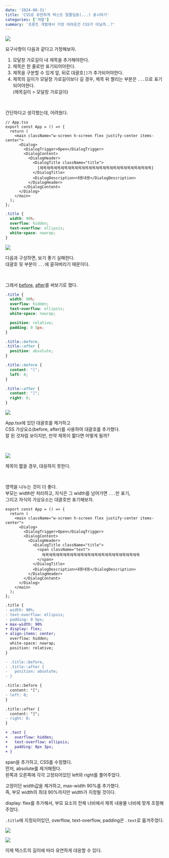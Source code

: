 ```yaml
---
date: '2024-08-31'
title: 'CSS로 유연하게 텍스트 말줄임표(...) 표시하기'
categories: ['개발']
summary: '프론트 개발에서 가장 어려운건 CSS가 아닐까..?'
---
```


![](./img.webp)

요구사항이 다음과 같다고 가정해보자.

1. 모달창 가로길이 내 제목을 추가해야한다.
2. 제목은 한 줄로만 표기되어야한다.
3. 제목을 구분할 수 있게 앞, 뒤로 대괄호`[]`가 추가되어야한다.
4. 제목의 길이가 모달창 가로길이보다 길 경우, 제목 뒤 짤리는 부분은 `...`으로 표기되어야한다.  
   (제목길이 > 모달창 가로길이)

<br/>

간단하다고 생각했는데, 어려웠다.

```TSX
// App.tsx
export const App = () => {
  return (
    <main className="w-screen h-screen flex justify-center items-center">
      <Dialog>
        <DialogTrigger>Open</DialogTrigger>
        <DialogContent>
          <DialogHeader>
            <DialogTitle className="title">
              [제목제목제목제목제목제목제목제목제목제목제목제목제목제목제목제목]
            </DialogTitle>
            <DialogDescription>내용내용</DialogDescription>
          </DialogHeader>
        </DialogContent>
      </Dialog>
    </main>
  );
};
```

```CSS
.title {
  width: 90%;
  overflow: hidden;
  text-overflow: ellipsis;
  white-space: nowrap;
}
```

![](./failure_1.png)

다음과 구성하면, 보기 좋기 실패한다.  
대괄호 뒷 부분이 `...`에 묻혀버리기 때문이다.

<br/>

그래서 [before](https://developer.mozilla.org/en-US/docs/Web/CSS/::before), [after](https://developer.mozilla.org/ko/docs/Web/CSS/::after)를 써보기로 했다.

```CSS
.title {
  width: 90%;
  overflow: hidden;
  text-overflow: ellipsis;
  white-space: nowrap;

  position: relative;
  padding: 0 5px;
}

.title::before,
.title::after {
  position: absolute;
}

.title::before {
  content: "[";
  left: 0;
}

.title::after {
  content: "]";
  right: 0;
}
```

![](./failure_2.png)

App.tsx에 있던 대괄호를 제거하고  
CSS 가상요소(before, after)를 사용하여 대괄호를 추가했다.  
잘 된 것처럼 보이지만, 만약 제목이 짧다면 어떻게 될까?

<br/>

![](./failure_3.png)

제목이 짧을 경우, 대응하지 못한다.

<br/>

영역을 나누는 것이 더 좋다.  
부모는 width만 처리하고, 자식은 그 width를 넘어가면 `...`만 표기,  
그리고 자식의 가상요소는 대괄호만 표기해보자.

```TSX
export const App = () => {
  return (
    <main className="w-screen h-screen flex justify-center items-center">
      <Dialog>
        <DialogTrigger>Open</DialogTrigger>
        <DialogContent>
          <DialogHeader>
            <DialogTitle className="title">
              <span className="text">
                제목제목제목제목제목제목제목제목제목제목제목제목제목제목
              </span>
            </DialogTitle>
            <DialogDescription>내용내용</DialogDescription>
          </DialogHeader>
        </DialogContent>
      </Dialog>
    </main>
  );
};
```

```diff
.title {
- width: 90%;
- text-overflow: ellipsis;
- padding: 0 5px;
+ max-width: 90%
+ display: flex;
+ align-items: center;
  overflow: hidden;
  white-space: nowrap;
  position: relative;
}

- .title::before,
- .title::after {
-   position: absolute;
- }

.title::before {
  content: "[";
- left: 0;
}

.title::after {
  content: "]";
- right: 0;
}

+ .text {
+   overflow: hidden;
+   text-overflow: ellipsis;
+   padding: 0px 3px;
+ }
```

span을 추가하고, CSS를 수정했다.  
먼저, absolute를 제거해줬다.  
왼쪽과 오른쪽에 각각 고정되어있던 left와 right를 풀어주었다.

고정이던 width값을 제거하고, max-width 90%를 추가했다.  
즉, 부모 width의 최대 90%까지만 width가 지정될 것이다.

display: flex를 추가해서, 부모 요소의 전체 너비에서 제목 내용물 너비에 맞게 조절해주었다.

`.title`에 지정되어있던, overflow, text-overflow, padding은 `.text`로 옮겨주었다.

![](./success_1.png)

![](./success_2.png)

이제 텍스트의 길이에 따라 유연하게 대응할 수 있다.
